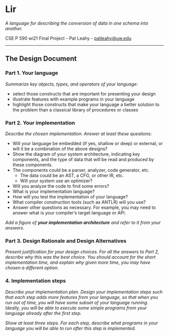 # Lir

*A language for describing the conversion of data in one schema into another.*

CSE P 590 wi21 Final Project - Pat Leahy - patleahy@uw.edu 

---

## The Design Document

### Part 1. Your language

*Summarize key objects, types, and operators of your language:*
* select those constructs that are important for presenting your design
* illustrate features with example programs in your language
* highlight those constructs that make your language a better solution to the problem than a classical library of procedures or classes

### Part 2. Your implementation

*Describe the chosen implementation.  Answer at least these questions:*

* Will your language be embedded (if yes, shallow or deep) or external, or will it be a combination of the above designs?
* Show the diagram of your system architecture, indicating key components, and the type of data that will be read and produced by these components.
* The components could be a parser, analyzer, code generator, etc.
  * The data could be an AST, a CFG, or other IR, etc.
  * Will your system use an optimizer?
* Will you analyze the code to find some errors?
* What is your implementation language?
* How will you test the implementation of your language?
* What compiler construction tools (such as ANTLR) will you use?
* Answer other questions as necessary.  For example, you may need to answer what is your compiler’s target language or API.

*Add a figure of **your implementation architecture** and refer to it from your answers.*

### Part 3. Design Rationale and Design Alternatives

*Present justification for your design choices.  For all the answers to Part 2, describe why this was the best choice. You should account for the short implementation time, and explain why given more time, you may have chosen a different option.*

### 4. Implementation steps
*Describe your implementation plan.  Design your implementation steps such that each step adds more features from your language, so that when you run out of time, you will have some subset of your language running.  Ideally, you will be able to execute some simple programs from your language already after the first step.*

*Show at least three steps.  For each step, describe what programs in your language you will be able to run after this step is implemented.*
